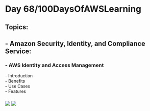 <h1> Day 68/100DaysOfAWSLearning </h1>
<h2> Topics: </h2>

 <h2>  - Amazon Security, Identity, and Compliance Service: </h2>

<h3> - AWS Identity and Access Management</h3>
         - Introduction <br>
         - Benefits <br> 
         - Use Cases <br>
         - Features <br>
         
  <h3>   </h3>
       

<img src = "https://github.com/thetechgirlgita/100-days-of-aws-learning/blob/master/Images/Day68/68_1.jpg?raw=true">
<img src = "https://github.com/thetechgirlgita/100-days-of-aws-learning/blob/master/Images/Day68/68_2.jpg?raw=true">
